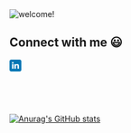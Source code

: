 <img alt="welcome!" src="https://user-images.githubusercontent.com/100008570/191144433-c4a8e732-6bfd-497d-8e7f-b56c61ba0a31.png">

<!--- 🌱 I am currently studying Full Stack Dev.
👀 I love C#, JavaScript & Music Production!

🤘If you want to collaborate, I am currently trying to figure out how to create the worlds greatest drum machine built upon C++ & JUCE. 🤔
--->

## Connect with me :smiley:
<a href="https://www.linkedin.com/in/claude-marcel-loba-07726223/">
  <img align="left" alt="Claude-Marcel Loba LinkedIn" width="21px" src="https://raw.githubusercontent.com/edent/SuperTinyIcons/099dc12b59179d07d534069bc8551718f786d91a/images/svg/linkedin.svg" />
</a>
<br/><br/>
<p align="center">
<!--<img alt="spotify" width="235px" src="https://open.spotify.com/user/thephatkid?si=a031a058cbeb4a0f" /> -->
</p>
<br/><br/>



[![Anurag's GitHub stats](https://github-readme-stats.vercel.app/api?username=claudeloba)](https://github.com/claudeloba/github-readme-stats)

<!---
claudeloba/claudeloba is a ✨ special ✨ repository because its `README.md` (this file) appears on your GitHub profile.
You can click the Preview link to take a look at your changes.
--->
